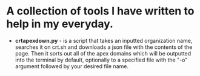 # A collection of tools I have written to help in my everyday.

- **crtapexdown.py** -
is a script that takes an inputted organization name, searches it on crt.sh and downloads a json file with the contents of the page. Then it sorts out all of the apex domains
which will be outputted into the terminal by default, optionally to a specified file with the "-o" argument followed by your desired file name.

  
